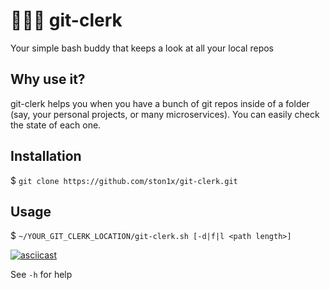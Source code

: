 # 👨🏽‍💼 git-clerk
Your simple bash buddy that keeps a look at all your local repos

## Why use it?
git-clerk helps you when you have a bunch of git repos inside of a folder (say, your personal projects, or many microservices). You can easily check the state of each one.

## Installation
$ `git clone https://github.com/ston1x/git-clerk.git`


## Usage
$ `~/YOUR_GIT_CLERK_LOCATION/git-clerk.sh [-d|f|l <path length>]`

[![asciicast](https://asciinema.org/a/i05EkgWPN3Nk9aSCVEjzgAuAj.svg)](https://asciinema.org/a/i05EkgWPN3Nk9aSCVEjzgAuAj)

See `-h` for help

